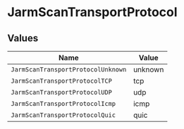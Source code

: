 # JarmScanTransportProtocol


## Values

| Name                               | Value                              |
| ---------------------------------- | ---------------------------------- |
| `JarmScanTransportProtocolUnknown` | unknown                            |
| `JarmScanTransportProtocolTCP`     | tcp                                |
| `JarmScanTransportProtocolUDP`     | udp                                |
| `JarmScanTransportProtocolIcmp`    | icmp                               |
| `JarmScanTransportProtocolQuic`    | quic                               |